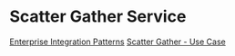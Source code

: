# Scatter Gather Service
[Enterprise Integration Patterns](https://www.enterpriseintegrationpatterns.com/patterns/messaging/BroadcastAggregate.html)
[Scatter Gather - Use Case](https://www.gaurgaurav.com/patterns/scatter-gather/)